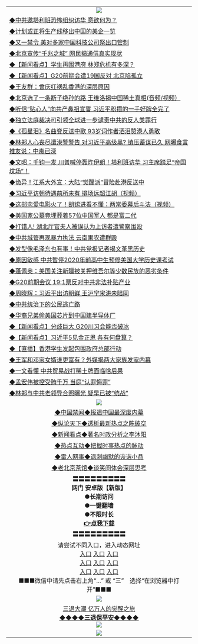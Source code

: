 <table>
  <tr>
    <td align=center><img src="https://github.com/gyhhx/image-upload/blob/master/3.jpg" /></td>
  </tr>
  <tr>
<td align=left>
<a href="http://cusbnbdtzcctk.global.ssl.fastly.net/oo.aspx?name=http://www.epochtimes.com/gb/19/6/21/n11338906.htm&key=byrubgbzsydi&from=gy">◆中共邀塔利班恐怖组织访华 意欲何为？</a><br/>
</td>
   </tr>
<tr>
<td align=left>
<a href="https://cusbnbdtzcctk.global.ssl.fastly.net/oo.aspx?name=c1045613&key=byrubgbzsydi&from=gy">◆计划或正将生产线移出中国的美企一览</a><br/></td>
  </tr>
  <tr>
<td align=left>
<a href="https://cusbnbdtzcctk.global.ssl.fastly.net/oo.aspx?name=c1045641&key=byrubgbzsydi&from=gy">◆又一禁令 美对多家中国科技公司祭出口管制</a><br/></td>
 </tr>
  <tr>
<td align=left>
<a href="http://cusbnbdtzcctk.global.ssl.fastly.net/oo.aspx?name=c1045637&key=byrubgbzsydi&from=gy">◆北京宣传“千兆之城” 网民揭通信真实现状</a><br/></td>
 </tr>
   <tr>
<td align=left>
<a href="http://cusbnbdtzcctk.global.ssl.fastly.net/oo.aspx?name=c1045665&key=byrubgbzsydi&from=gy">◆【新闻看点】学生再围港府 林郑危机有多深？</a><br/></td>
   </tr> 
  <tr>
<td align=left>
<a href="http://cusbnbdtzcctk.global.ssl.fastly.net/oo.aspx?name=c1045644&key=byrubgbzsydi&from=gy">◆【新闻看点】G20前期会遭19国反对 北京陷孤立</a><br/></td>
  </tr> 
 <tr>
<td align=left>
<a href="http://cusbnbdtzcctk.global.ssl.fastly.net/oo.aspx?name=c1045657&key=byrubgbzsydi&from=gy">◆王友群：曾庆红祸乱香港的深层原因</a><br/>
</td>
   </tr>
 <tr>
<td align=left>
<a href="http://cusbnbdtzcctk.global.ssl.fastly.net/oo.aspx?name=c1045695&key=byrubgbzsydi&from=gy">◆北京选了一条断子绝孙的路 王维洛揭中国稀土真相(音频/视频）</a><br/></td>
  </tr>
  <tr>
<td align=left>
<a href="http://cusbnbdtzcctk.global.ssl.fastly.net/oo.aspx?name=c1045597&key=byrubgbzsydi&from=gy">◆听信“贴心人”向共产鼻祖宣誓 习近平积攒的一手好牌全完了</a><br/></td>
 </tr>
   <tr>
<td align=left>
<a href="http://cusbnbdtzcctk.global.ssl.fastly.net/oo.aspx?name=http://www.soundofhope.org/gb/2019/06/21/n2977117.html&key=byrubgbzsydi&from=gy">◆独立法庭裁决可引领全球进一步谴责中共的反人类罪行</a><br/>
</td>
   </tr>
 <tr>
<td align=left>
<a href="http://cusbnbdtzcctk.global.ssl.fastly.net/oo.aspx?name=http://www.epochtimes.com/gb/19/6/21/n11338566.htm&key=byrubgbzsydi&from=gy">◆《孤星泪》名曲变反送中歌 93岁词作者洒泪赞港人勇敢</a><br/></td>
  </tr>
  <tr>
<td align=left>
<a href="http://cusbnbdtzcctk.global.ssl.fastly.net/oo.aspx?name=c1045610&key=byrubgbzsydi&from=gy">◆林郑人心丧尽遭港警警告 对习近平高级黑? 镇压蓄谋已久 网曝食言 推友说：中毒已深</a><br/></td>
 </tr>
  <tr>
<td align=left>
<a href="http://cusbnbdtzcctk.global.ssl.fastly.net/oo.aspx?name=c1045676&key=byrubgbzsydi&from=gy">◆文昭：千钧一发 川普喊停轰炸伊朗！塔利班访华 习主席踏足“帝国坟场”！</a><br/></td>
 </tr>
   <tr>
<td align=left>
<a href="http://cusbnbdtzcctk.global.ssl.fastly.net/oo.aspx?name=c1045675&key=byrubgbzsydi&from=gy">◆诡异！江系大外宣：大陆“觉醒派”冒险赴港反送中</a><br/></td>
   </tr> 
  <tr>
<td align=left>
<a href="http://cusbnbdtzcctk.global.ssl.fastly.net/oo.aspx?name=c1045556&key=byrubgbzsydi&from=gy">◆习近平访朝待遇前所未有 排场远超江胡（视频）</a><br/></td>
  </tr> 
 <tr>
<td align=left>
<a href="http://cusbnbdtzcctk.global.ssl.fastly.net/oo.aspx?name=c1045479&key=byrubgbzsydi&from=gy">◆这部恋爱电影火了！胡锡进看不懂：两常委幕后斗法（视频）</a><br/>
</td>
   </tr>
 <tr>
<td align=left>
<a href="http://cusbnbdtzcctk.global.ssl.fastly.net/oo.aspx?name=c1045671&key=byrubgbzsydi&from=gy">◆美国家公墓竟埋葬着57位中国军人 都是富二代</a><br/>
</td>
   </tr>
 <tr>
<td align=left>
<a href="http://cusbnbdtzcctk.global.ssl.fastly.net/oo.aspx?name=c1045687&key=byrubgbzsydi&from=gy">◆打错人! 湖北厅官夫人被误认为上访者遭警察围殴</a><br/></td>
  </tr>
  <tr>
<td align=left>
<a href="http://cusbnbdtzcctk.global.ssl.fastly.net/oo.aspx?name=c1045645&key=byrubgbzsydi&from=gy">◆中共城管再现暴力执法 云南果农遭群殴</a><br/></td>
 </tr>
   <tr>
<td align=left>
<a href="http://cusbnbdtzcctk.global.ssl.fastly.net/oo.aspx?name=c1045621&key=byrubgbzsydi&from=gy">◆发型像毛泽东也有事！中共党报记者揭文革黑历史</a><br/>
</td>
   </tr>
 <tr>
<td align=left>
<a href="http://cusbnbdtzcctk.global.ssl.fastly.net/oo.aspx?name=c1045606&key=byrubgbzsydi&from=gy">◆原因敏感 中共暂停2020年前高中生预修美国大学历史课考试 </a><br/>
</td>
   </tr>
<tr>
<td align=left>
<a href="https://cusbnbdtzcctk.global.ssl.fastly.net/oo.aspx?name=c1045692&key=byrubgbzsydi&from=gy">◆蓬佩奥：美国关注新疆被关押维吾尔等少数民族的恶劣条件</a><br/>
</td>       
</tr> 
  <tr>
<td align=left>
<a href="http://cusbnbdtzcctk.global.ssl.fastly.net/oo.aspx?name=c1045389&key=byrubgbzsydi&from=gy">◆G20前期会议 19:1票反对中共非法补贴产业</a><br/>
</td>
   </tr>
<tr>
<td align=left>
<a href="https://cusbnbdtzcctk.global.ssl.fastly.net/oo.aspx?name=c1045426&key=byrubgbzsydi&from=gy">◆周晓辉：习近平出访朝鲜 王沪宁宋涛未陪同</a><br/></td>
  </tr>
  <tr>
<td align=left>
<a href="https://cusbnbdtzcctk.global.ssl.fastly.net/oo.aspx?name=c1045422&key=byrubgbzsydi&from=gy">◆中共统治下的公民逃亡路</a><br/></td>
 </tr>
  <tr>
<td align=left>
<a href="http://cusbnbdtzcctk.global.ssl.fastly.net/oo.aspx?name=c1045394&key=byrubgbzsydi&from=gy">◆华裔兄弟偷美国芯片到中国建半导体厂</a><br/></td>
 </tr>
   <tr>
<td align=left>
<a href="http://cusbnbdtzcctk.global.ssl.fastly.net/oo.aspx?name=c1045391&key=byrubgbzsydi&from=gy">◆【新闻看点】分歧巨大 G20川习会能否破冰</a><br/></td>
   </tr> 
  <tr>
<td align=left>
<a href="http://cusbnbdtzcctk.global.ssl.fastly.net/oo.aspx?name=c1045434&key=byrubgbzsydi&from=gy">◆【新闻看点】习近平5见金正恩 各有何盘算？</a><br/></td>
  </tr> 
 <tr>
<td align=left>
<a href="http://cusbnbdtzcctk.global.ssl.fastly.net/oo.aspx?name=https://www.ntdtv.com/gb/2019/06/20/a102605581.html&key=byrubgbzsydi&from=gy">◆【直播】香港学生发起包围政府总部行动</a><br/>
</td>
   </tr>
 <tr>
<td align=left>
<a href="http://cusbnbdtzcctk.global.ssl.fastly.net/oo.aspx?name=c1045370&key=byrubgbzsydi&from=gy">◆王军和邓家女婿谁更富有？外媒揭两大家族发家内幕</a><br/></td>
  </tr>
  <tr>
<td align=left>
<a href="http://cusbnbdtzcctk.global.ssl.fastly.net/oo.aspx?name=c1045196&key=byrubgbzsydi&from=gy">◆一文看懂 中共贸易战打稀土牌面临啥后果</a><br/></td>
 </tr>
   <tr>
<td align=left>
<a href="http://cusbnbdtzcctk.global.ssl.fastly.net/oo.aspx?name=https://www.ntdtv.com/gb/2019/06/20/a102605306.html&key=byrubgbzsydi&from=gy">◆孟宏伟被控受贿千万 当庭“认罪悔罪”</a><br/>
</td>
   </tr>
 <tr>
<td align=left>
<a href="http://cusbnbdtzcctk.global.ssl.fastly.net/oo.aspx?name=c1045377&key=byrubgbzsydi&from=gy">◆林郑与中共老领导合照曝光 疑早已被“统战”</a><br/></td>
  </tr>
  <tr>
    <td align=center><img src="https://github.com/gyhhx/image-upload/blob/master/2.jpg" /></td>
  </tr>
  <tr>
  <td align=center>
<a href="http://ctbtfdoocixoa.global.ssl.fastly.net/oo.aspx?name=c816860&key=ofejcfaxcltk&from=gy&tag=99733110">◆中国禁闻◆报道中国最深度内幕</a><br/>
   </tr>
  <tr>
     <td align=center>
<a href="http://ctbtfdoocixoa.global.ssl.fastly.net/oo.aspx?name=c816855&key=ofejcfaxcltk&from=gy&tag=997110">◆纵论天下◆透析最新热点之陈破空</a><br/>
   </tr>
   <tr>
      <td align=center>
<a href="http://ctbtfdoocixoa.global.ssl.fastly.net/oo.aspx?name=c838308&key=ofejcfaxcltk&from=gy&tag=9973110">◆新闻看点◆著名时政分析之李沐阳</a><br/>
   </tr>
   <tr>
     <td align=center>
<a href="http://ctbtfdoocixoa.global.ssl.fastly.net/oo.aspx?name=c816852&key=ofejcfaxcltk&from=gy&tag=9733110">◆热点互动◆把握时事热点的脉动</a><br/>
   </tr>
   <tr>
      <td align=center>
<a href="http://ctbtfdoocixoa.global.ssl.fastly.net/oo.aspx?name=c816694&key=ofejcfaxcltk&from=gy&tag=93310">◆雷人网事◆讽刺幽默的诙谐小品</a><br/>
   </tr>
   <tr>
    <td align=center>
<a href="http://ctbtfdoocixoa.global.ssl.fastly.net/oo.aspx?name=c816650&key=ofejcfaxcltk&from=gy&tag=9973110">◆老北京茶馆◆谈笑间体会深层思考</a><br/>
   </tr>
   <tr>
    <td align=center>
 <b>〓〓〓〓〓〓〓〓〓<br/>网门 安卓版【新版】<br/> ●长期访问<br/> ●一键翻墙<br/>  ●不限时长<br/> 
 <a href="https://share.weiyun.com/5qbsVJt">👉<b>点我下载</a><br/>〓〓〓〓〓〓〓〓〓<br/>
    </td>
    </tr>
   <tr>
    <td align=center>请尝试不同入口，进入动态网址<br/>
      <a href="https://s3.us-east-2.amazonaws.com/ogateo/show.htm">入口</a>
      <a href="https://s3.ca-central-1.amazonaws.com/ogatec/show.htm">入口</a>
      <a href="https://s3.ap-southeast-2.amazonaws.com/ogatey/show.htm">入口</a><br/>
      <a href="https://s3.ap-northeast-2.amazonaws.com/ogates/show.htm">入口</a>
      <a href="https://s3.eu-central-1.amazonaws.com/ogatef/show.htm">入口</a>
      <a href="https://s3.ap-south-1.amazonaws.com/ogatem/show.htm">入口</a><br/>
      <a href="https://s3-us-west-1.amazonaws.com/ogaten/show.htm">入口</a>
      <a href="https://s3.eu-west-2.amazonaws.com/ogatel/show.htm">入口</a>
      <a href="https://s3.ap-northeast-1.amazonaws.com/ogatet/show.htm">入口</a><br/>
      ■■■微信中请先点击右上角“...” 或 “三”　选择“在浏览器中打开”■■■<b><br/>
    </td>
  </tr>
  <tr>
    <td align=center><img src="https://github.com/gyhhx/image-upload/blob/master/3.jpg" /> </td>
</tr>
  <tr>  
  <td align=center>
  <a href="http://ctbtfdoocixoa.global.ssl.fastly.net/oo.aspx?name=c894205&key=ofejcfaxcltk&from=gy&tag=9973110">三退大潮 亿万人的觉醒之旅</a><br/>
      <a href="http://ctbtfdoocixoa.global.ssl.fastly.net/oo.aspx?name=ogQuit.aspx&key=ofejcfaxcltk&from=gy"><b>◆◆◆◆三退保平安◆◆◆◆<br/></a>
      <img src="https://github.com/gyhhx/image-upload/blob/master/3t.jpg" /><br/>
      </td>
  </tr>
   <tr>
    <td align=center><img src="https://raw.githubusercontent.com/oGate2/Up/master/oGate_640.jpg"/></td>
  </tr>
</table>


